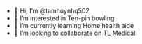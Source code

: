 - 👋 Hi, I’m @tamhuynhq502
- 👀 I’m interested in Ten-pin bowling
- 🌱 I’m currently learning Home health aide
- 💞️ I’m looking to collaborate on TL Medical 


<!---
tamhuynhq502/tamhuynhq502 is a ✨ special ✨ repository because its `README.md` (this file) appears on your GitHub profile.
You can click the Preview link to take a look at your changes.
--->
